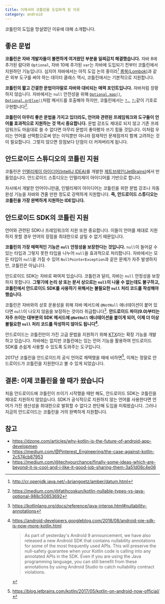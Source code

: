 ```yaml
---
title: 이제서야 코틀린을 도입하게 된 이유
category: android
---
```


코틀린의 도입을 망설였던 이유에 대해 소개합니다.

## 좋은 문법

 **코틀린은 자바 개발자들이 불편하게 여겨왔던 부분을 일찌감치 해결했습니다.** 자바 8에 추가된 람다와 `Optional`, 자바 10에 추가된 `var`는 자바에 도입되기 전부터 코틀린에서 지원하던 기능입니다. 심지어 자바에서는 아직 도입 논의 중이라[^data-class] [롬복(Lombok)][lombok]과 같은 외부 도구를 써야 하는 데이터 클래스 역시, 코틀린에서는 기본적으로 지원합니다.

[^data-class]:
    <http://cr.openjdk.java.net/~briangoetz/amber/datum.html>

[lombok]: https://projectlombok.org/

**코틀린의 짧고 간결한 문법이야말로 자바와 대비되는 매력 포인트입니다.** 자바처럼 장황하지 않습니다. 자바에서는 `null` 안전성을 위해 [`Optional.map()`][optional-map], [`Optional.orElse()`][optional-orelse]처럼 메서드를 호출해야 하지만, 코틀린에서는 [`?.`][safe-call], [`?:`][elvis]같이 기호로 구현합니다[^nullable-vs-optional].

[optional-map]: https://download.java.net/java/early_access/jdk11/docs/api/java.base/java/util/Optional.html#map(java.util.function.Function)

[optional-orelse]: https://download.java.net/java/early_access/jdk11/docs/api/java.base/java/util/Optional.html#orElse(T)

[safe-call]: https://kotlinlang.org/docs/reference/null-safety.html#safe-calls

[elvis]: https://kotlinlang.org/docs/reference/null-safety.html#elvis-operator

[^nullable-vs-optional]:
    <https://medium.com/@fatihcoskun/kotlin-nullable-types-vs-java-optional-988c50853692>

**코틀린이 아무리 좋은 문법을 가지고 있더라도, 언어와 관련된 프레임워크와 도구들이 언어를 효과적으로 지원하는 것 역시 중요합니다.** 문법 강조도 제대로 되지 않고 기존 프레임워크도 마음대로 쓸 수 없다면 아무리 문법이 좋아봤자 쓰기 힘들 것입니다. 이처럼 우리는 언어를 선택함으로써 얻는 이익뿐만 아니라 잠재적인 문제점까지 함께 고려하는 것이 필요합니다. 그렇지 않으면 장점보다 단점이 더 커져버리게 됩니다.

## 안드로이드 스튜디오의 코틀린 지원

코틀린은 [인텔리제이 아이디어(IntelliJ IDEA)][intellij-idea]를 개발한 [제트브레인(JetBrains)][jetbrains]에서 만들었습니다. 안드로이드 스튜디오는 인텔리제이 아이디어를 기반으로 합니다.

[intellij-idea]: https://www.jetbrains.com/idea/

[jetbrains]: https://www.jetbrains.com/

자사에서 개발한 언어이니만큼, 인텔리제이 아이디어는 코틀린을 위한 문법 강조나 자동 완성 기능을 자바와 견줄 만한 정도로 강력하게 지원합니다. **즉, 안드로이드 스튜디오는 코틀린을 가장 완벽하게 지원하는 IDE입니다.**

## 안드로이드 SDK의 코틀린 지원

언어와 관련된 SDK나 프레임워크의 지원 또한 중요합니다. 이들이 언어를 제대로 지원하지 못할 경우 언어의 장점을 최대한으로 살릴 수 없기 때문입니다.

**코틀린의 가장 매력적인 기능은 `null` 안정성을 보장한다는 것입니다.** `null`이 들어갈 수 있는 타입과 그렇지 못한 타입을 나누어 `null`을 효과적으로 처리합니다. 자바에서는 모든 타입이 `null`을 가질 수 있어 `NullPointerException`과 같은 문제가 자주 발생하지만, 코틀린은 아닙니다.

안드로이드 SDK는 자바로 짜여져 있습니다. 코틀린과 달리, 자바는 `null` 안정성을 보장하지 못합니다. **그렇기에 논리 상 또는 문서 상으로는 `null`이 나올 수 없는데도 불구하고, 코틀린에서 안드로이드 SDK를 사용하기 위해서는 불필요한 `null` 처리 코드를 작성해야 했습니다.**

코틀린은 자바와의 상호 운용성을 위해 자바 메서드에 `@NotNull` 애너테이션이 붙어 있다면 `null`이 나오지 않음을 보장하는 것이라 취급합니다[^nullability-annotations]. **안드로이드 파이(9.0)부터는 자주 쓰이는 대부분의 SDK 메서드에 `@NotNull` 애너테이션을 붙이게 되어, 이제 더 이상 불필요한 `null` 처리 코드를 작성하지 않아도 됩니다[^android-pie-sdk-is-now-more-kotlin].**

[^nullability-annotations]: <https://kotlinlang.org/docs/reference/java-interop.html#nullability-annotations>

[^android-pie-sdk-is-now-more-kotlin]:
    <https://android-developers.googleblog.com/2018/08/android-pie-sdk-is-now-more-kotlin.html>

    > As part of yesterday's Android 9 announcement, we have also released a new Android SDK that contains nullability annotations for some of the most frequently used APIs. This will preserve the null-safety guarantee when your Kotlin code is calling into any annotated APIs in the SDK. Even if you are using the Java programming language, you can still benefit from these annotations by using Android Studio to catch nullability contract violations.

안드로이드는 코틀린만이 가진 고급 문법을 지원하기 위해 [KTX][ktx]라는 확장 기능을 개발하고 있습니다. 자바에는 없지만 코틀린에는 있는 언어 기능을 활용하여 안드로이드 SDK를 손쉽게 사용할 수 있도록 도와주는 도구입니다.

[ktx]: https://developer.android.com/kotlin/ktx

2017년 코틀린을 안드로이드의 공식 언어로 채택했을 때에 비하면[^official-kotlin], 이제는 정말로 안드로이드가 코틀린을 지원한다고 볼 수 있게 되었습니다.

[^official-kotlin]: <https://blog.jetbrains.com/kotlin/2017/05/kotlin-on-android-now-official/>

## 결론: 이제 코틀린을 쓸 때가 왔습니다

처음 안드로이드에 코틀린이 쓰이기 시작했을 때만 해도, 안드로이드 SDK는 코틀린을 제대로 지원하지 않았습니다. SDK가 공식적으로 지원하지 않는 언어를 사용한다면 언어가 가진 생산성을 최대한으로 발휘할 수 없다고 판단해 도입을 미뤄왔습니다. 그러나 지금의 안드로이드는 코틀린을 거의 완벽하게 지원합니다.

## 참고

- <https://dzone.com/articles/why-kotlin-is-the-future-of-android-app-developmen>
- <https://medium.com/@Pinterest_Engineering/the-case-against-kotlin-2c574cb87953>
- <https://medium.com/@techyourchance/finally-some-ideas-which-are-beyond-it-is-cool-and-i-like-it-good-job-sharing-them-3a51d08c4e06>
